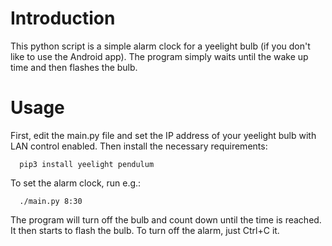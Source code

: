 Introduction
============

This python script is a simple alarm clock for a yeelight bulb (if you don't
like to use the Android app). The program simply waits until the wake up time
and then flashes the bulb.

Usage
=====

First, edit the main.py file and set the IP address of your yeelight bulb with
LAN control enabled. Then install the necessary requirements:

      pip3 install yeelight pendulum

To set the alarm clock, run e.g.:

      ./main.py 8:30

The program will turn off the bulb and count down until the time is reached. It
then starts to flash the bulb. To turn off the alarm, just Ctrl+C it.
